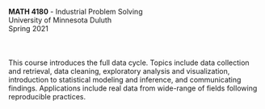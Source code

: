 **MATH 4180** - Industrial Problem Solving \
University of Minnesota Duluth \
Spring 2021\
\
\
\
This course introduces the full data cycle. Topics include data collection and retrieval, data cleaning, exploratory analysis and visualization, introduction to statistical modeling and inference, and communicating findings. Applications include real data from wide-range of fields following reproducible practices. 